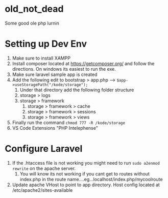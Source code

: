 # old_not_dead
Some good ole php lurnin

# Setting up Dev Env

1. Make sure to install XAMPP 
2. Install composer located at https://getcomposer.org/ and follow the directions. On windows its easiest to run the exe.
3. Make sure laravel sample app is created
4. Add the following edit to bootstrap > app.php --> `$app->useStoragePath("/kode/storage");`
   1. Under that directory add the following folder structure
   2. storage > logs
   3. storage > framework
      1. storage > framework > cache
      2. storage > framework > sessions
      3. storage > framework > views
5. Finally run the command `chmod 777 -R /kode/storage`
6. VS Code Extensions "PHP Intelephense"

# Configure Laravel
1. If the .htaccess file is not working you might need to run `sudo a2enmod rewrite` on the apache server.
   1. You will know its not working if you cant get to routes without index.php in the route name....eg...localhost/index.php/mycoolroute
2. Update apache VHost to point to app directory. Host config located at /etc/apache2/sites-available